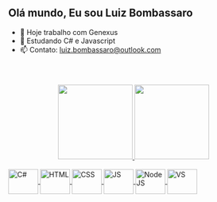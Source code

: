 ## Olá mundo, Eu sou Luiz Bombassaro

- 🔭 Hoje trabalho com Genexus
- 🌱 Estudando C# e Javascript
- 📫 Contato: luiz.bombassaro@outlook.com

<header>
   <link rel="stylesheet" href="https://cdn.jsdelivr.net/gh/devicons/devicon@v2.15.1/devicon.min.css">
</header>

<div align="Center">
  <a href="https://github.com/LuizBombassaro">
  <img height="150em" src="https://github-readme-stats.vercel.app/api?username=LuizBombassaro&show_icons=true&theme=dark&include_all_commits=true&count_private=true"/>
  <img height="150em" src="https://github-readme-stats.vercel.app/api/top-langs/?username=LuizBombassaro&layout=compact&langs_count=7&theme=dark"/>
</div>
<div style="display: inline_block">
  <br>
  <img align="center" alt="C#" title="C#" height="50px" width="60px" src="https://cdn.jsdelivr.net/gh/devicons/devicon/icons/csharp/csharp-original.svg" />
  <img align="center" alt="HTML" title="HTML" height="50px" width="60px" src="https://cdn.jsdelivr.net/gh/devicons/devicon/icons/html5/html5-original.svg" />
  <img align="center" alt="CSS" title="CSS" height="50px" width="60px" src="https://cdn.jsdelivr.net/gh/devicons/devicon/icons/css3/css3-original.svg" />
  <img align="center" alt="JS" title="JS" height="50px" width="60px" src="https://cdn.jsdelivr.net/gh/devicons/devicon/icons/javascript/javascript-original.svg" />
  <img align="center" alt="NodeJS" title="NodeJS" height="50px" width="60px" src="https://cdn.jsdelivr.net/gh/devicons/devicon/icons/nodejs/nodejs-original-wordmark.svg" />
  <img align="center" alt="VS" title="Visual Studio" height="50px" width="60px" src="https://cdn.jsdelivr.net/gh/devicons/devicon/icons/visualstudio/visualstudio-plain.svg" />
</div>
